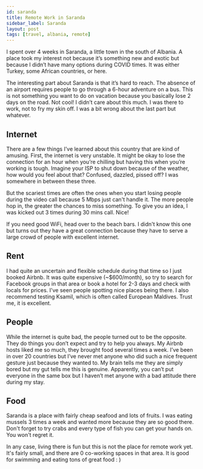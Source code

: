 ```yaml
---
id: saranda
title: Remote Work in Saranda
sidebar_label: Saranda
layout: post
tags: [travel, albania, remote]
---
```


I spent over 4 weeks in Saranda, a little town in the south of Albania. A place took my interest not because it’s something new and exotic but because I didn’t have many options during COVID times. It was either Turkey, some African countries, or here.

The interesting part about Saranda is that it’s hard to reach. The absence of an airport requires people to go through a 6-hour adventure on a bus. This is not something you want to do on vacation because you basically lose 2 days on the road. Not cool! I didn’t care about this much. I was there to work, not to fry my skin off. I was a bit wrong about the last part but whatever.

<!--truncate-->

## Internet
There are a few things I’ve learned about this country that are kind of amusing. First, the internet is very unstable. It might be okay to lose the connection for an hour when you’re chilling but having this when you’re working is tough. Imagine your ISP to shut down because of the weather, how would you feel about that? Confused, dazzled, pissed off? I was somewhere in between these three. 

But the scariest times are often the ones when you start losing people during the video call because 5 Mbps just can't handle it. The more people hop in, the greater the chances to miss something. To give you an idea, I was kicked out 3 times during 30 mins call. Nice!

If you need good WiFi, head over to the beach bars. I didn't know this one but turns out they have a great connection because they have to serve a large crowd of people with excellent internet.

## Rent
I had quite an uncertain and flexible schedule during that time so I just booked Airbnb. It was quite expensive (~$600/month), so try to search for Facebook groups in that area or book a hotel for 2-3 days and check with locals for prices. I've seen people spotting nice places being there. I also recommend testing Ksamil, which is often called European Maldives. Trust me, it is excellent.

## People
While the internet is quite bad, the people turned out to be the opposite. They do things you don’t expect and try to help you always. My Airbnb hosts liked me so much, they brought food several times a week. I’ve been in over 20 countries but I’ve never met anyone who did such a nice frequent gesture just because they wanted to. My brain tells me they are simply bored but my gut tells me this is genuine. Apparently, you can’t put everyone in the same box but I haven’t met anyone with a bad attitude there during my stay.

## Food
Saranda is a place with fairly cheap seafood and lots of fruits. I was eating mussels 3 times a week and wanted more because they are so good there. Don't forget to try crabs and every type of fish you can get your hands on. You won't regret it.

In any case, living there is fun but this is not the place for remote work yet. It's fairly small, and there are 0 co-working spaces in that area. It is good for swimming and eating tons of great food : )